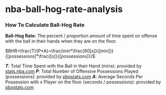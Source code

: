 # nba-ball-hog-rate-analysis



### How To Calculate Ball-Hog Rate

**Ball-Hog Rate:** The percent / proportion amount of time spent on offense with the ball in their hands when they are on the floor.

$BHR=\frac{T}{P*A}=\frac{min*\frac{60[s]}{[min]}}{[possessions]*\frac{[s]}{[possessions]}}$

**$T$**: Total Time Spent with the Ball in their Hand (mins): provided by [stats.nba.com](https://www.nba.com/stats/players/touches?dir=D&sort=TIME_OF_POSS)
**$P$**: Total Number of Offensive Possessions Played (possessions): provided by [pbpstats.com](https://www.pbpstats.com/totals/nba/player?Season=2022-23&SeasonType=Regular%2BSeason)
**$A$**: Average Seconds Per Possession with x Player on the floor (seconds / possessions): provided by [pbpstats.com](https://www.pbpstats.com/on-off/nba/stat?Season=2022-23&SeasonType=Regular%2BSeason&TeamId=1610612737&Stat=SecondsPerPossOff)
